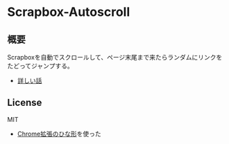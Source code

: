 Scrapbox-Autoscroll
========================

概要
-----

Scrapboxを自動でスクロールして、ページ末尾まで来たらランダムにリンクをたどってジャンプする。


- [詳しい話](https://scrapbox.io/nishio/Scrapbox%E3%82%92%E8%87%AA%E5%8B%95%E3%82%B9%E3%82%AF%E3%83%AD%E3%83%BC%E3%83%AB%E3%81%99%E3%82%8BChrome%E6%8B%A1%E5%BC%B5)

License
-----------------------------------

MIT

- [Chrome拡張のひな形](https://github.com/waterada/chrome-ex-template)を使った
